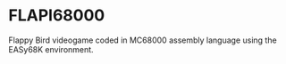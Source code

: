 # FLAPI68000

Flappy Bird videogame coded in MC68000 assembly language using the EASy68K environment.
